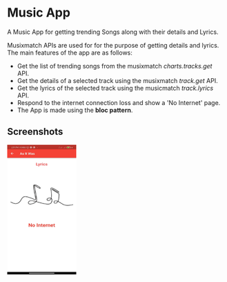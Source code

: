 # Music App

A Music App for getting trending Songs along with their details and Lyrics.

Musixmatch APIs are used for for the purpose of getting details and lyrics.
The main features of the app are as follows:

- Get the list of trending songs from the musixmatch *charts.tracks.get* API.
- Get the details of a selected track using the musixmatch *track.get* API.
- Get the lyrics of the selected track using the musicmatch *track.lyrics* API.
- Respond to the internet connection loss and show a 'No Internet' page.
- The App is made using the **bloc pattern**.

## Screenshots
<img src='./assets/screenshots/home.jpeg' height=300 width=160 style="position: absolute">

<img src='./assets/screenshots/track.jpeg' height=300 width=160 style="position: absolute">

<img src='./assets/screenshots/side.jpeg' height=300 width=160 style="position: absolute">

<img src='./assets/screenshots/about.jpeg' height=300 width=160 style="position: absolute">

<img src='./assets/screenshots/no-internet.jpg' height=300 width=160 style="position: absolute">
